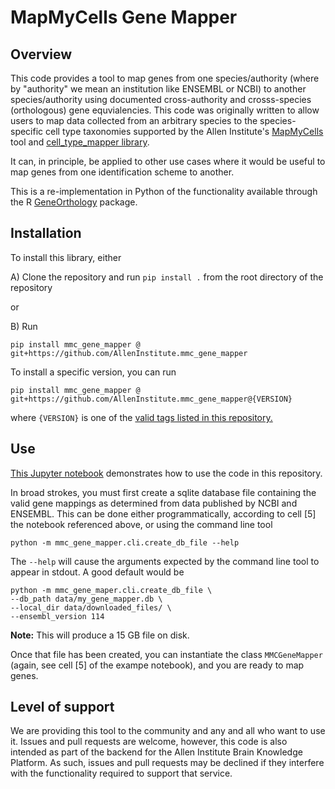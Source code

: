 # MapMyCells Gene Mapper

## Overview

This code provides a tool to map genes from one species/authority (where
by "authority" we mean an institution like ENSEMBL or NCBI) to another
species/authority using documented cross-authority and crosss-species
(orthologous) gene equvialencies. This code was originally written to allow
users to map data collected from an arbitrary species to the species-specific
cell type taxonomies supported by the Allen Institute's
[MapMyCells](https://portal.brain-map.org/atlases-and-data/bkp/mapmycells)
tool and
[cell_type_mapper library](https://github.com/AllenInstitute/cell_type_mapper).

It can, in principle, be applied to other use cases where it would be useful
to map genes from one identification scheme to another.

This is a re-implementation in Python of the functionality available through the R [GeneOrthology](https://github.com/AllenInstitute/GeneOrthology) package.

## Installation

To install this library, either

A) Clone the repository and run `pip install .` from the root directory of the
repository

or

B) Run
```
pip install mmc_gene_mapper @ git+https://github.com/AllenInstitute.mmc_gene_mapper
```

To install a specific version, you can run
```
pip install mmc_gene_mapper @ git+https://github.com/AllenInstitute.mmc_gene_mapper@{VERSION}
```
where `{VERSION}` is one of the
[valid tags listed in this repository.](https://github.com/AllenInstitute/mmc_gene_mapper/tags)

## Use

[This Jupyter notebook](https://github.com/AllenInstitute/mmc_gene_mapper/blob/main/notebooks/gene_mapper_demo.ipynb)
demonstrates how to use the code in this repository.

In broad strokes, you must first create a sqlite database file containing the valid gene mappings as determined from data published by NCBI and ENSEMBL. This can be done either programmatically, according to cell [5] the notebook
referenced above, or using the command line tool
```
python -m mmc_gene_mapper.cli.create_db_file --help
```
The `--help` will cause the arguments expected by the command line tool
to appear in stdout. A good default would be
```
python -m mmc_gene_maper.cli.create_db_file \
--db_path data/my_gene_mapper.db \
--local_dir data/downloaded_files/ \
--ensembl_version 114
```

**Note:** This will produce a 15 GB file on disk.

Once that file has been created, you can instantiate the class
`MMCGeneMapper` (again, see cell [5] of the exampe notebook), and you are
ready to map genes.

## Level of support

We are providing this tool to the community and any and all who want to use it.
Issues and pull requests are welcome, however, this code is also intended
as part of the backend for the Allen Institute Brain Knowledge Platform. As
such, issues and pull requests may be declined if they interfere with
the functionality required to support that service.
